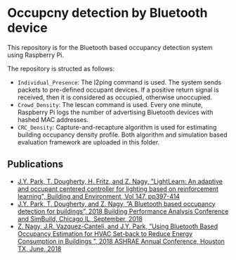 # Occupcny detection by Bluetooth device

This repository is for the Bluetooth based occupancy detection system using Raspberry Pi.

The repository is structed as follows:
- `Individual_Presence`: The l2ping command is used. The system sends packets to pre-defined occupant devices. If a positive return signal is received, then it is considered as occupied, otherwise unoccupied.
- `Crowd_Density`: The lescan command is used. Every one minute, Raspberry Pi logs the number of advertising Bluetooth devices with hashed MAC addresses.
- `CRC_Density`: Capture-and-recapture algorithm is used for estimating building occupancy density profile. Both algorithm and simulation based evaluation framework are uploaded in this folder.

<!---
## `Individual Presence` folder
This folder contains blabla: `temporal` or blabla and `meta` or the data is collected from.

## `Crowd Density` folder
%blablabla `blablabla` - blablabla (or **blablabla**) as blabla
-->

## Publications
- [J.Y. Park, T. Dougherty, H. Fritz, and Z. Nagy, "LightLearn: An adaptive and occupant centered controller for lighting based on reinforcement learning", Building and Environment, Vol 147, pp397-414](https://www.sciencedirect.com/science/article/pii/S0360132318306462)
- [J.Y. Park, T. Dougherty, and Z. Nagy, ”A Bluetooth based occupancy detection for buildings”, 2018 Building Performance Analysis Conference and SimBuild, Chicago IL, September, 2018](https://www.researchgate.net/publication/326718201_A_Bluetooth_based_occupancy_detection_for_buildings)
- [Z. Nagy, J.R. Vazquez-Canteli, and J.Y. Park, ”Using Bluetooth Based Occupancy Estimation for HVAC Set-back to Reduce Energy Consumption in Buildings ”, 2018 ASHRAE Annual Conference, Houston TX, June, 2018](https://www.researchgate.net/publication/326723732_Using_Bluetooth_Based_Occupancy_Estimation_for_HVAC_Set-back_to_Reduce_Energy_Consumption_in_Buildings)

